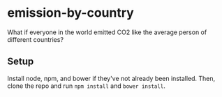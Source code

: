 # emission-by-country
What if everyone in the world emitted CO2 like the average person of different countries?

## Setup
Install node, npm, and bower if they've not already been installed.
Then, clone the repo and run `npm install` and `bower install`.
